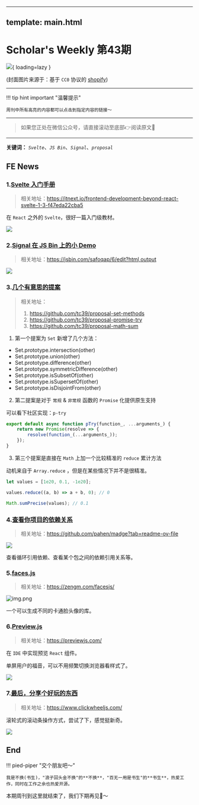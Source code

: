 
---
template: main.html
---

# Scholar's Weekly 第43期

![](https://bigdreamerblog.oss-cn-beijing.aliyuncs.com/nextBlog/HTDOmG.png?x-oss-process=image/auto-orient,1/interlace,1/quality,q_90/format,webp){ loading=lazy }


(封面图片来源于：基于 `CC0` 协议的 [shopify](https://www.shopify.com/stock-photos/photos/work-space-from-above-as-they-type-in-a-laptop))

------

!!! tip hint important "温馨提示"

    周刊中所有高亮的内容都可以点击到指定内容的链接～

---
> 如果您正处在微信公众号，请直接滚动至底部👉阅读原文🫶

---

**关键词：** *`Svelte`*、*`JS Bin`*、*`Signal`*、*`proposal`*

## FE News

### 1.[Svelte 入门手册](https://itnext.io/frontend-development-beyond-react-svelte-1-3-f47eda22cba5)
> 相关地址：https://itnext.io/frontend-development-beyond-react-svelte-1-3-f47eda22cba5

在 `React` 之外的 `Svelte`，很好一篇入门级教材。

![](https://bigdreamerblog.oss-cn-beijing.aliyuncs.com/nextBlog/lLPerk.png)

### 2.[Signal 在 JS Bin 上的小 Demo](https://jsbin.com/safoqap/6/edit?html,output)
> 相关地址：https://jsbin.com/safoqap/6/edit?html,output

![](https://bigdreamerblog.oss-cn-beijing.aliyuncs.com/nextBlog/fweO1M.png)

### 3.[几个有意思的提案]()
> 相关地址：
> 1. https://github.com/tc39/proposal-set-methods
> 2. https://github.com/tc39/proposal-promise-try
> 3. https://github.com/tc39/proposal-math-sum

1. 第一个提案为 `Set` 新增了几个方法：
- Set.prototype.intersection(other)
- Set.prototype.union(other)
- Set.prototype.difference(other)
- Set.prototype.symmetricDifference(other)
- Set.prototype.isSubsetOf(other)
- Set.prototype.isSupersetOf(other)
- Set.prototype.isDisjointFrom(other)

2. 第二提案是对于 `常规` & `非常规` 函数的 `Promise` 化提供原生支持

可以看下社区实现：`p-try`

```typescript
export default async function pTry(function_, ...arguments_) {
	return new Promise(resolve => {
		resolve(function_(...arguments_));
	});
}
```

3. 第三个提案是直接在 `Math` 上加一个比较精准的 `reduce` 累计方法

动机来自于 `Array.reduce` ，但是在某些情况下并不是很精准。

```typescript
let values = [1e20, 0.1, -1e20];

values.reduce((a, b) => a + b, 0); // 0

Math.sumPrecise(values); // 0.1
```

### 4.[查看你项目的依赖关系](https://github.com/pahen/madge?tab=readme-ov-file)
> 相关地址：https://github.com/pahen/madge?tab=readme-ov-file

![](https://bigdreamerblog.oss-cn-beijing.aliyuncs.com/nextBlog/4Yfitt.png)

查看循环引用依赖、查看某个包之间的依赖引用关系等。

### 5.[faces.js](https://zengm.com/facesjs/)
> 相关地址：https://zengm.com/facesjs/

![img.png](https://bigdreamerblog.oss-cn-beijing.aliyuncs.com/nextBlog/E8eeDp.png)

一个可以生成不同的卡通脸头像的库。

### 6.[Preview.js](https://previewjs.com/)
> 相关地址：https://previewjs.com/

在 `IDE` 中实现预览 `React` 组件。

单屏用户的福音，可以不用频繁切换浏览器看样式了。

![](https://bigdreamerblog.oss-cn-beijing.aliyuncs.com/nextBlog/fLtWuK.png)


### 7.[最后，分享个好玩的东西](https://www.clickwheeljs.com/)
> 相关地址：https://www.clickwheeljs.com/

滚轮式的滚动条操作方式，尝试了下，感觉挺新奇。

![](https://bigdreamerblog.oss-cn-beijing.aliyuncs.com/nextBlog/PWSjJR.png)

## End

!!! pied-piper "交个朋友吧～"

    我是不换(书生)，"浪子回头金不换"的**不换**，"百无一用是书生"的**书生**，热爱工作，同时在工作之余也热爱开源。

本期周刊到这里就结束了，我们下期再见👋～
